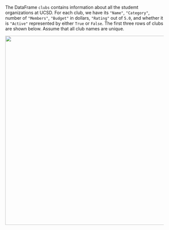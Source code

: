 The DataFrame `clubs` contains information about all the studemt organizations at UCSD.
For each club, we have its `"Name"`, `"Category"`, number of `"Members"`, `"Budget"` in dollars,
`"Rating"` out of `5.0`, and whether it is `"Active"` represented by either `True` or `False`. The
first three rows of clubs are shown below. Assume that all club names are unique.

<center><img src="../../assets/images/wi25-quizzes/quiz1data.png" width=600></center>
